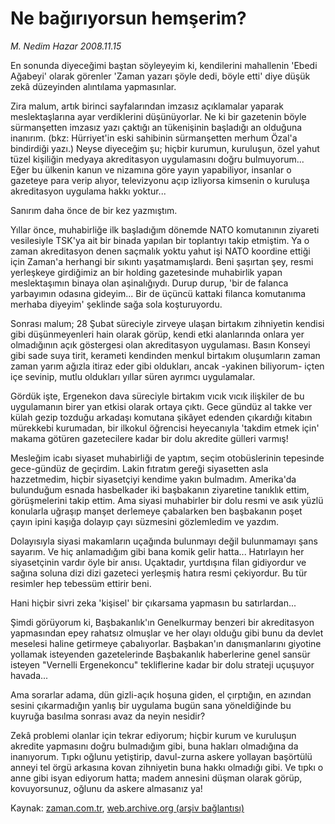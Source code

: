 # Ne bağırıyorsun hemşerim?

*M. Nedim Hazar 2008.11.15*

<tr><td class="metin" colspan="2" style="padding-top: 20px; padding-left: 5px; padding-right: 10px;">En sonunda diyeceğimi baştan söyleyeyim ki, kendilerini mahallenin 'Ebedi Ağabeyi' olarak görenler 'Zaman yazarı şöyle dedi, böyle etti' diye düşük zekâ düzeyinden alıntılama yapmasınlar.</td></tr><tr><td class="metin" colspan="2" style="padding-top: 20px; padding-left: 5px; padding-right: 10px;"><p>Zira malum, artık birinci sayfalarından imzasız açıklamalar yaparak meslektaşlarına ayar verdiklerini düşünüyorlar. Ne ki bir gazetenin böyle sürmanşetten imzasız yazı çaktığı an tükenişinin başladığı an olduğuna inanırım. (bkz: Hürriyet'in eski sahibinin sürmanşetten merhum Özal'a bindirdiği yazı.) Neyse diyeceğim şu; hiçbir kurumun, kuruluşun, özel yahut tüzel kişiliğin medyaya akreditasyon uygulamasını doğru bulmuyorum... Eğer bu ülkenin kanun ve nizamına göre yayın yapabiliyor, insanlar o gazeteye para verip alıyor, televizyonu açıp izliyorsa kimsenin o kuruluşa akreditasyon uygulama hakkı yoktur... 
<p>Sanırım daha önce de bir kez yazmıştım. 
<p>Yıllar önce, muhabirliğe ilk başladığım dönemde NATO komutanının ziyareti vesilesiyle TSK'ya ait bir binada yapılan bir toplantıyı takip etmiştim. Ya o zaman akreditasyon denen saçmalık yoktu yahut işi NATO koordine ettiği için Zaman'a herhangi bir sıkıntı yaşatmamışlardı. Beni şaşırtan şey, resmi yerleşkeye girdiğimiz an bir holding gazetesinde muhabirlik yapan meslektaşımın binaya olan aşinalığıydı. Durup durup, 'bir de falanca yarbayımın odasına gideyim... Bir de üçüncü kattaki filanca komutanıma merhaba diyeyim' şeklinde sağa sola koşturuyordu. 
<p>Sonrası malum; 28 Şubat süreciyle zirveye ulaşan birtakım zihniyetin kendisi gibi düşünmeyenleri hain olarak görüp, kendi etki alanlarında onlara yer olmadığının açık göstergesi olan akreditasyon uygulaması. Basın Konseyi gibi sade suya tirit, kerameti kendinden menkul birtakım oluşumların zaman zaman yarım ağızla itiraz eder gibi oldukları, ancak -yakinen biliyorum- içten içe sevinip, mutlu oldukları yıllar süren ayrımcı uygulamalar. 
<p>Gördük işte, Ergenekon dava süreciyle birtakım vıcık vıcık ilişkiler de bu uygulamanın birer yan etkisi olarak ortaya çıktı. Gece gündüz al takke ver külah gezip tozduğu arkadaşı komutana şikâyet edenden çıkardığı kitabın mürekkebi kurumadan, bir ilkokul öğrencisi heyecanıyla 'takdim etmek için' makama götüren gazetecilere kadar bir dolu akredite gülleri varmış!
<p>Mesleğim icabı siyaset muhabirliği de yaptım, seçim otobüslerinin tepesinde gece-gündüz de geçirdim. Lakin fıtratım gereği siyasetten asla hazzetmedim, hiçbir siyasetçiyi kendime yakın bulmadım. Amerika'da bulunduğum esnada hasbelkader iki başbakanın ziyaretine tanıklık ettim, görüşmelerini takip ettim. Ama siyasi muhabirler bir dolu resmi ve asık yüzlü konularla uğraşıp manşet derlemeye çabalarken ben başbakanın poşet çayın ipini kaşığa dolayıp çayı süzmesini gözlemledim ve yazdım. 
<p>Dolayısıyla siyasi makamların uçağında bulunmayı değil bulunmamayı şans sayarım. Ve hiç anlamadığım gibi bana komik gelir hatta... Hatırlayın her siyasetçinin vardır öyle bir anısı. Uçaktadır, yurtdışına filan gidiyordur ve sağına soluna dizi dizi gazeteci yerleşmiş hatıra resmi çekiyordur. Bu tür resimler hep tebessüm ettirir beni. 
<p>Hani hiçbir sivri zeka 'kişisel' bir çıkarsama yapmasın bu satırlardan...
<p>Şimdi görüyorum ki, Başbakanlık'ın Genelkurmay benzeri bir akreditasyon yapmasından epey rahatsız olmuşlar ve her olayı olduğu gibi bunu da devlet meselesi haline getirmeye çabalıyorlar. Başbakan'ın danışmanlarını giyotine yollamak isteyenden gazetelerinde Başbakanlık haberlerine genel sansür isteyen "Vernelli Ergenekoncu" tekliflerine kadar bir dolu strateji uçuşuyor havada...
<p>Ama sorarlar adama, dün gizli-açık hoşuna giden, el çırptığın, en azından sesini çıkarmadığın yanlış bir uygulama bugün sana yöneldiğinde bu kuyruğa basılma sonrası avaz da neyin nesidir?
<p>Zekâ problemi olanlar için tekrar ediyorum; hiçbir kurum ve kuruluşun akredite yapmasını doğru bulmadığım gibi, buna hakları olmadığına da inanıyorum. Tıpkı oğlunu yetiştirip, davul-zurna askere yollayan başörtülü anneyi tel örgü arkasına kovan zihniyetin buna hakkı olmadığı gibi. Ve tıpkı o anne gibi isyan ediyorum hatta; madem annesini düşman olarak görüp, kovuyorsunuz, oğlunu da askere almasanız ya!<br/></p></p></p></p></p></p></p></p></p></p></p></td></tr>

Kaynak: [zaman.com.tr](http://zaman.com.tr/yazar.do?yazino=760389), [web.archive.org (arşiv bağlantısı)](http://web.archive.org/web/20081224172540/http://www.zaman.com.tr:80/yazar.do?yazino=760389)
